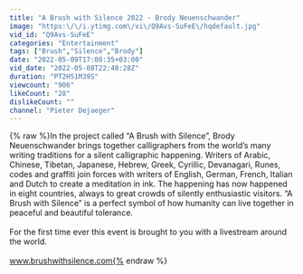 ```yaml
---
title: "A Brush with Silence 2022 - Brody Neuenschwander"
image: "https:\/\/i.ytimg.com\/vi\/Q9Avs-SuFeE\/hqdefault.jpg"
vid_id: "Q9Avs-SuFeE"
categories: "Entertainment"
tags: ["Brush","Silence","Brody"]
date: "2022-05-09T17:08:35+03:00"
vid_date: "2022-05-08T22:48:28Z"
duration: "PT2H51M39S"
viewcount: "906"
likeCount: "28"
dislikeCount: ""
channel: "Pieter Dejaeger"
---
```

{% raw %}In the project called “A Brush with Silence”, Brody Neuenschwander brings together calligraphers from the world’s many writing traditions for a silent calligraphic happening. Writers of Arabic, Chinese, Tibetan, Japanese, Hebrew, Greek, Cyrillic, Devanagari, Runes, codes and graffiti join forces with writers of English, German, French, Italian and Dutch to create a meditation in ink. The happening has now happened in eight countries, always to great crowds of silently enthusiastic visitors. “A Brush with Silence” is a perfect symbol of how humanity can live together in peaceful and beautiful tolerance.<br /><br />For the first time ever this event is brought to you with a livestream around the world.<br /><br />www.brushwithsilence.com{% endraw %}
